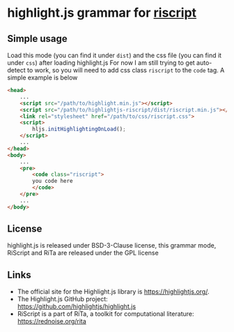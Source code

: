 # highlight.js grammar for [riscript](https://rednoise.org/rita/reference/riscript.html)

## Simple usage
Load this mode (you can find it under `dist`) and the css file (you can find it under `css`) after loading highlight.js
For now I am still trying to get auto-detect to work, so you will need to add css class `riscript` to the `code` tag.
A simple example is below
```html
<head>
    ...
    <script src="/path/to/highlight.min.js"></script>
    <script src="/path/to/highlightjs-riscript/dist/riscript.min.js"></script>
    <link rel="stylesheet" href="/path/to/css/riscript.css">
    <script>
        hljs.initHighlightingOnLoad();
    </script>
    ...
</head>
<body>
    ...
    <pre>
        <code class="riscript">
        you code here
        </code>
    </pre>
    ...
</body>
```

## License
highlight.js is released under BSD-3-Clause license, this grammar mode, RiScript and RiTa are released under the GPL license

## Links
- The official site for the Highlight.js library is <https://highlightjs.org/>.
- The Highlight.js GitHub project: <https://github.com/highlightjs/highlight.js>
- RiScript is a part of RiTa, a toolkit for computational literature: <https://rednoise.org/rita>
